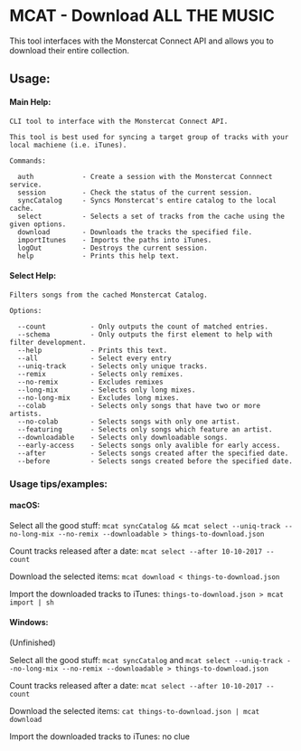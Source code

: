 # MCAT - Download ALL THE MUSIC

This tool interfaces with the Monstercat Connect API and allows you to download their entire collection.

## Usage:

#### Main Help:
```
CLI tool to interface with the Monstercat Connect API.

This tool is best used for syncing a target group of tracks with your local machiene (i.e. iTunes).

Commands:

  auth            - Create a session with the Monstercat Connnect service.
  session         - Check the status of the current session.
  syncCatalog     - Syncs Monstercat's entire catalog to the local cache.
  select          - Selects a set of tracks from the cache using the given options.
  download        - Downloads the tracks the specified file.
  importItunes    - Imports the paths into iTunes.
  logOut          - Destroys the current session.
  help            - Prints this help text.
```

#### Select Help:

```
Filters songs from the cached Monstercat Catalog.

Options:

  --count           - Only outputs the count of matched entries.
  --schema          - Only outputs the first element to help with filter development.
  --help            - Prints this text.
  --all             - Select every entry
  --uniq-track      - Selects only unique tracks.
  --remix           - Selects only remixes.
  --no-remix        - Excludes remixes
  --long-mix        - Selects only long mixes.
  --no-long-mix     - Excludes long mixes.
  --colab           - Selects only songs that have two or more artists.
  --no-colab        - Selects songs with only one artist.
  --featuring       - Selects only songs which feature an artist.
  --downloadable    - Selects only downloadable songs.
  --early-access    - Selects songs only avalible for early access.
  --after           - Selects songs created after the specified date.
  --before          - Selects songs created before the specified date.
```

### Usage tips/examples:

#### macOS:

Select all the good stuff: `mcat syncCatalog && mcat select --uniq-track --no-long-mix --no-remix --downloadable > things-to-download.json`

Count tracks released after a date: `mcat select --after 10-10-2017 --count`

Download the selected items: `mcat download < things-to-download.json`

Import the downloaded tracks to iTunes: `things-to-download.json > mcat import | sh`

#### Windows:
(Unfinished)

Select all the good stuff: `mcat syncCatalog` and `mcat select --uniq-track --no-long-mix --no-remix --downloadable > things-to-download.json`

Count tracks released after a date: `mcat select --after 10-10-2017 --count`

Download the selected items: `cat things-to-download.json | mcat download`

Import the downloaded tracks to iTunes: no clue
